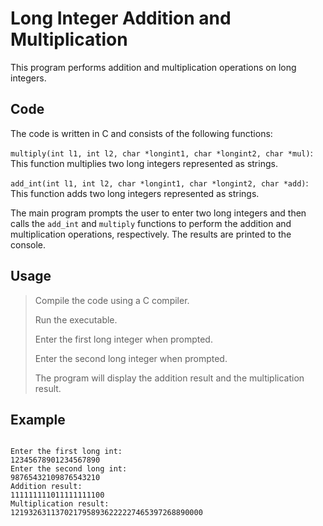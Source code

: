 # Long Integer Addition and Multiplication

This program performs addition and multiplication operations on long integers.

## Code

The code is written in C and consists of the following functions:

`multiply(int l1, int l2, char *longint1, char *longint2, char *mul)`: This function multiplies two long integers represented as strings.

`add_int(int l1, int l2, char *longint1, char *longint2, char *add)`: This function adds two long integers represented as strings.

The main program prompts the user to enter two long integers and then calls the `add_int` and `multiply` functions to perform the addition and multiplication operations, respectively. The results are printed to the console.

## Usage

> Compile the code using a C compiler.
> 
> Run the executable.
> 
> Enter the first long integer when prompted.
> 
> Enter the second long integer when prompted.
> 
> The program will display the addition result and the multiplication result.


## Example

```

Enter the first long int:
12345678901234567890
Enter the second long int:
98765432109876543210
Addition result:
111111111011111111100
Multiplication result:
1219326311370217958936222227465397268890000


```
